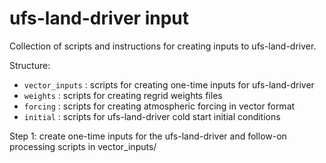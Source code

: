 # ufs-land-driver input

Collection of scripts and instructions for creating inputs to ufs-land-driver. 

Structure:
- `vector_inputs` : scripts for creating one-time inputs for ufs-land-driver
- `weights` : scripts for creating regrid weights files
- `forcing` : scripts for creating atmospheric forcing in vector format
- `initial` : scripts for ufs-land-driver cold start initial conditions

Step 1: create one-time inputs for the ufs-land-driver and follow-on processing scripts in vector_inputs/
